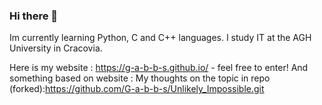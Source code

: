 ### Hi there 👋
Im currently learning Python, C and C++ languages. I study IT at the AGH University in Cracovia.

Here is my website : https://g-a-b-b-s.github.io/  - feel free to enter!
And something based on website :
My thoughts on the topic in repo (forked):https://github.com/G-a-b-b-s/Unlikely_Impossible.git
<!--
**G-a-b-b-s/G-a-b-b-s** is a ✨ _special_ ✨ repository because its `README.md` (this file) appears on your GitHub profile.


Here are some ideas to get you started:

- 🔭 I’m currently working on ...
- 🌱 I’m currently learning ...
- 👯 I’m looking to collaborate on ...
- 🤔 I’m looking for help with ...
- 💬 Ask me about ...
- 📫 How to reach me: ...
- 😄 Pronouns: ...
- ⚡ Fun fact: ...
-->

